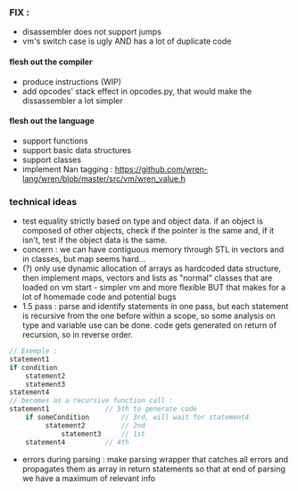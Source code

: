 ### FIX :
- disassembler does not support jumps
- vm's switch case is ugly AND has a lot of duplicate code

#### flesh out the compiler
- produce instructions (WIP)
- add opcodes' stack effect in opcodes.py, that would make the dissassembler a lot simpler

#### flesh out the language
- support functions
- support basic data structures
- support classes
- implement Nan tagging : https://github.com/wren-lang/wren/blob/master/src/vm/wren_value.h

### technical ideas
- test equality strictly based on type and object data. if an object is composed of other objects, check if the pointer is the same and, if it isn't, test if the object data is the same.
- concern : we can have contiguous memory through STL in vectors and in classes, but map seems hard...
- (?) only use dynamic allocation of arrays as hardcoded data structure, then implement maps, vectors and lists as "normal" classes that are loaded  on vm start - simpler vm and more flexible BUT that makes for a lot of homemade code and potential bugs
- 1.5 pass : parse and identify statements in one pass,
but each statement is recursive from the one before within a scope,
so some analysis on type and variable use can be done.
code gets generated on return of recursion, so in reverse order.
``` dart
// Exemple :
statement1
if condition
	statement2
	statement3
statement4
// becomes as a recursive function call :
statement1 				// 5th to generate code
	if someCondition 		// 3rd, will wait for statement4
		 statement2 		// 2nd
			 statement3 	// 1st
	statement4 			// 4th
```
- errors during parsing : make parsing wrapper that catches all errors and propagates them as array in return statements so that at end of parsing we have a maximum of relevant info
